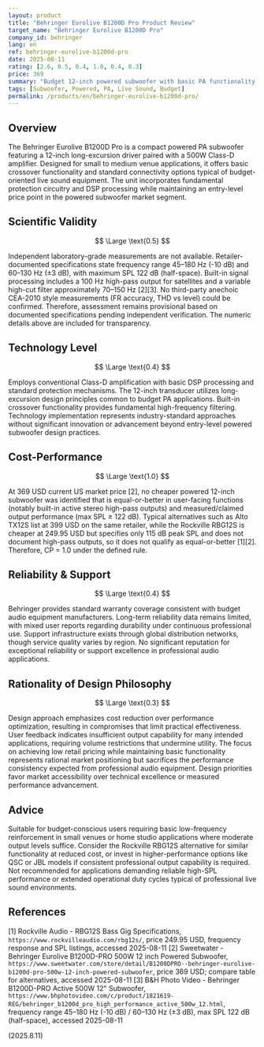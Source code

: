 ```yaml
---
layout: product
title: "Behringer Eurolive B1200D Pro Product Review"
target_name: "Behringer Eurolive B1200D Pro"
company_id: behringer
lang: en
ref: behringer-eurolive-b1200d-pro
date: 2025-08-11
rating: [2.6, 0.5, 0.4, 1.0, 0.4, 0.3]
price: 369
summary: "Budget 12-inch powered subwoofer with basic PA functionality but significant performance limitations compared to alternatives"
tags: [Subwoofer, Powered, PA, Live Sound, Budget]
permalink: /products/en/behringer-eurolive-b1200d-pro/
---
```


## Overview

The Behringer Eurolive B1200D Pro is a compact powered PA subwoofer featuring a 12-inch long-excursion driver paired with a 500W Class-D amplifier. Designed for small to medium venue applications, it offers basic crossover functionality and standard connectivity options typical of budget-oriented live sound equipment. The unit incorporates fundamental protection circuitry and DSP processing while maintaining an entry-level price point in the powered subwoofer market segment.

## Scientific Validity

$$ \Large \text{0.5} $$

Independent laboratory-grade measurements are not available. Retailer-documented specifications state frequency range 45–180 Hz (-10 dB) and 60–130 Hz (±3 dB), with maximum SPL 122 dB (half-space). Built-in signal processing includes a 100 Hz high-pass output for satellites and a variable high-cut filter approximately 70–150 Hz [2][3]. No third-party anechoic CEA-2010 style measurements (FR accuracy, THD vs level) could be confirmed. Therefore, assessment remains provisional based on documented specifications pending independent verification. The numeric details above are included for transparency.

## Technology Level

$$ \Large \text{0.4} $$

Employs conventional Class-D amplification with basic DSP processing and standard protection mechanisms. The 12-inch transducer utilizes long-excursion design principles common to budget PA applications. Built-in crossover functionality provides fundamental high-frequency filtering. Technology implementation represents industry-standard approaches without significant innovation or advancement beyond entry-level powered subwoofer design practices.

## Cost-Performance

$$ \Large \text{1.0} $$

At 369 USD current US market price [2], no cheaper powered 12-inch subwoofer was identified that is equal-or-better in user-facing functions (notably built-in active stereo high-pass outputs) and measured/claimed output performance (max SPL ≥ 122 dB). Typical alternatives such as Alto TX12S list at 399 USD on the same retailer, while the Rockville RBG12S is cheaper at 249.95 USD but specifies only 115 dB peak SPL and does not document high-pass outputs, so it does not qualify as equal-or-better [1][2]. Therefore, CP = 1.0 under the defined rule.

## Reliability & Support

$$ \Large \text{0.4} $$

Behringer provides standard warranty coverage consistent with budget audio equipment manufacturers. Long-term reliability data remains limited, with mixed user reports regarding durability under continuous professional use. Support infrastructure exists through global distribution networks, though service quality varies by region. No significant reputation for exceptional reliability or support excellence in professional audio applications.

## Rationality of Design Philosophy

$$ \Large \text{0.3} $$

Design approach emphasizes cost reduction over performance optimization, resulting in compromises that limit practical effectiveness. User feedback indicates insufficient output capability for many intended applications, requiring volume restrictions that undermine utility. The focus on achieving low retail pricing while maintaining basic functionality represents rational market positioning but sacrifices the performance consistency expected from professional audio equipment. Design priorities favor market accessibility over technical excellence or measured performance advancement.

## Advice

Suitable for budget-conscious users requiring basic low-frequency reinforcement in small venues or home studio applications where moderate output levels suffice. Consider the Rockville RBG12S alternative for similar functionality at reduced cost, or invest in higher-performance options like QSC or JBL models if consistent professional output capability is required. Not recommended for applications demanding reliable high-SPL performance or extended operational duty cycles typical of professional live sound environments.

## References

[1] Rockville Audio - RBG12S Bass Gig Specifications, `https://www.rockvilleaudio.com/rbg12s/`, price 249.95 USD, frequency response and SPL listings, accessed 2025-08-11
[2] Sweetwater - Behringer Eurolive B1200D-PRO 500W 12 inch Powered Subwoofer, `https://www.sweetwater.com/store/detail/B1200DPRO--behringer-eurolive-b1200d-pro-500w-12-inch-powered-subwoofer`, price 369 USD; compare table for alternatives, accessed 2025-08-11
[3] B&H Photo Video - Behringer B1200D-PRO Active 500W 12" Subwoofer, `https://www.bhphotovideo.com/c/product/1821619-REG/behringer_b1200d_pro_high_performance_active_500w_12.html`, frequency range 45–180 Hz (-10 dB) / 60–130 Hz (±3 dB), max SPL 122 dB (half-space), accessed 2025-08-11

(2025.8.11)